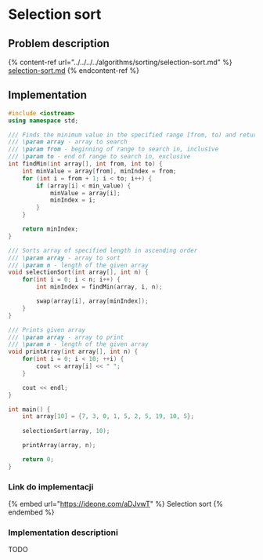 # Selection sort

## Problem description

{% content-ref url="../../../../algorithms/sorting/selection-sort.md" %}
[selection-sort.md](../../../../algorithms/sorting/selection-sort.md)
{% endcontent-ref %}

## Implementation

```cpp
#include <iostream>
using namespace std;

/// Finds the minimum value in the specified range [from, to) and returns its index
/// \param array - array to search
/// \param from - beginning of range to search in, inclusive
/// \param to - end of range to search in, exclusive
int findMin(int array[], int from, int to) {
    int minValue = array[from], minIndex = from;
    for (int i = from + 1; i < to; i++) {
        if (array[i] < min_value) {
            minValue = array[i];
            minIndex = i;
        }
    }

    return minIndex;
}

/// Sorts array of specified length in ascending order
/// \param array - array to sort
/// \param n - length of the given array
void selectionSort(int array[], int n) {
    for(int i = 0; i < n; i++) {
        int minIndex = findMin(array, i, n);

        swap(array[i], array[minIndex]);
    }
}

/// Prints given array
/// \param array - array to print
/// \param n - length of the given array
void printArray(int array[], int n) {
    for(int i = 0; i < 10; ++i) {
        cout << array[i] << " ";
    }

    cout << endl;
}

int main() {
    int array[10] = {7, 3, 0, 1, 5, 2, 5, 19, 10, 5};
    
    selectionSort(array, 10);

    printArray(array, n);

    return 0;
}
```

### Link do implementacji

{% embed url="https://ideone.com/aDJvwT" %}
Selection sort
{% endembed %}

### Implementation descriptioni

TODO
